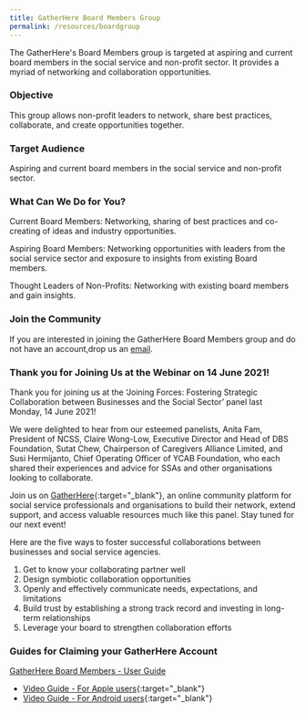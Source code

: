 ```yaml
---
title: GatherHere Board Members Group
permalink: /resources/boardgroup
---
```

The GatherHere's Board Members group is targeted at aspiring and current board members in the social service and non-profit sector. It provides a myriad of networking and collaboration opportunities.

### Objective
This group allows non-profit leaders to network, share best practices, collaborate, and create opportunities together.

### Target Audience  
Aspiring and current board members in the social service and non-profit sector. 

### What Can We Do for You? 
Current Board Members: Networking, sharing of best practices and co-creating of ideas and industry opportunities. 

Aspiring Board Members: Networking opportunities with leaders from the social service sector and exposure to insights from existing Board members. 

Thought Leaders of Non-Profits: Networking with existing board members and gain insights. 

### Join the Community    
If you are interested in joining the GatherHere Board Members group and do not have an account,drop us an [email](mailto:techservices1@gatherhere.sg).

### Thank you for Joining Us at the Webinar on 14 June 2021!    

Thank you for joining us at the ‘Joining Forces: Fostering Strategic Collaboration between Businesses and the Social Sector’ panel last Monday, 14 June 2021! 

We were delighted to hear from our esteemed panelists, Anita Fam, President of NCSS, Claire Wong-Low, Executive Director and Head of DBS Foundation, Sutat Chew, Chairperson of Caregivers Alliance Limited, and Susi Hermijanto, Chief Operating Officer of YCAB Foundation, who each shared their experiences and advice for SSAs and other organisations looking to collaborate. 

Join us on [GatherHere](https://www.ssi.gov.sg/resources/gatherhere){:target="_blank"}, an online community platform for social service professionals and organisations to build their network, extend support, and access valuable resources much like this panel. Stay tuned for our next event! 
 
Here are the five ways to foster successful collaborations between businesses and social service agencies.
 
1. Get to know your collaborating partner well
2. Design symbiotic collaboration opportunities
3. Openly and effectively communicate needs, expectations, and limitations
4. Build trust by establishing a strong track record and investing in long-term relationships
5. Leverage your board to strengthen collaboration efforts

### Guides for Claiming your GatherHere Account
[GatherHere Board Members - User Guide](/files/GatherHere%20Board%20Members%20-%20User%20Guide.pdf)
- [Video Guide - For Apple users](https://www.youtube.com/watch?v=dwTr-1N2TK4){:target="_blank"}
- [Video Guide - For Android users](https://www.youtube.com/watch?v=h_KfsXXsBKI){:target="_blank"}